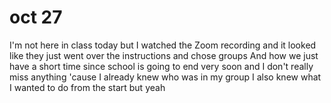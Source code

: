 # oct 27
I'm not here in class today but I watched  the Zoom recording and it looked like they just went over the instructions and chose groups And how we just have a short time since school is going to end very soon and I don't really miss anything 'cause I already knew who was in my group I also knew what I wanted to do from the start but yeah